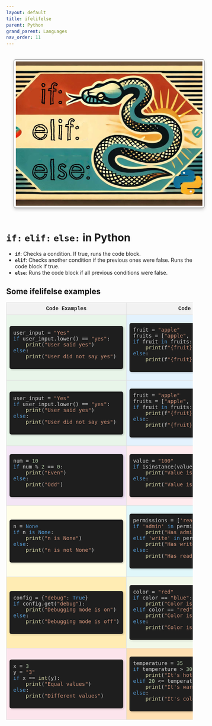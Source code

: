 ```yaml
---
layout: default
title: ifelifelse
parent: Python
grand_parent: Languages
nav_order: 11
---
```


<img src="images/custom-image-2024-07-24-17-14-29.png" alt="alt text" style="
    border: 1px solid gray;
    border-radius: 6px;
    box-shadow: 0px 4px 8px rgba(0, 0, 0, 0.2);
    margin: 20px;
    padding: 5px;
    width: auto; /* Maintain aspect ratio */
    height: 500; /* Maintain aspect ratio */
    ;
"/>

# `if:`  `elif:`   `else:` in Python

- **`if`**: Checks a condition. If true, runs the code block.
- **`elif`**: Checks another condition if the previous ones were false. Runs the code block if true.
- **`else`**: Runs the code block if all previous conditions were false.

## Some ifelifelse examples

<table style="width: 100%; border-collapse: collapse; font-family: Consolas, 'Courier New', monospace;">
    <thead>
        <tr>
            <th style="border: 1px solid #ddd; padding: 8px; background-color: #f2f2f2;">Code Examples</th>
            <th style="border: 1px solid #ddd; padding: 8px; background-color: #f2f2f2;">Code Examples</th>
        </tr>
    </thead>
    <tbody>
            <tr>
            <td style="border: 1px solid #ddd; padding: 8px; background-color: #e8f5e9;">
                <pre style="box-shadow: 2px 2px 5px rgba(0,0,0,0.2); padding: 10px; background-color: #1e1e1e; color: #d4d4d4; border-radius: 5px;">
user_input = <span style="color: #ce9178;">"Yes"</span>
<span style="color: #569cd6;">if</span> user_input.lower() == <span style="color: #ce9178;">"yes"</span>:
    <span style="color: #dcdcaa;">print</span>(<span style="color: #ce9178;">"User said yes"</span>)
<span style="color: #569cd6;">else</span>:
    <span style="color: #dcdcaa;">print</span>(<span style="color: #ce9178;">"User did not say yes"</span>)
                </pre>
            </td>
            <td style="border: 1px solid #ddd; padding: 8px; background-color: #e3f2fd;">
                <pre style="box-shadow: 2px 2px 5px rgba(0,0,0,0.2); padding: 10px; background-color: #1e1e1e; color: #d4d4d4; border-radius: 5px;">
fruit = <span style="color: #ce9178;">"apple"</span>
fruits = [<span style="color: #ce9178;">"apple"</span>, <span style="color: #ce9178;">"banana"</span>, <span style="color: #ce9178;">"cherry"</span>]
<span style="color: #569cd6;">if</span> fruit <span style="color: #569cd6;">in</span> fruits:
    <span style="color: #dcdcaa;">print</span>(f<span style="color: #ce9178;">"{fruit} is in the list"</span>)
<span style="color: #569cd6;">else</span>:
    <span style="color: #dcdcaa;">print</span>(f<span style="color: #ce9178;">"{fruit} is not in the list"</span>)
                </pre>
            </td>
        </tr>
        <tr>
            <td style="border: 1px solid #ddd; padding: 8px; background-color: #e8f5e9;">
                <pre style="box-shadow: 2px 2px 5px rgba(0,0,0,0.2); padding: 10px; background-color: #1e1e1e; color: #d4d4d4; border-radius: 5px;">
user_input = <span style="color: #ce9178;">"Yes"</span>
<span style="color: #569cd6;">if</span> user_input.lower() == <span style="color: #ce9178;">"yes"</span>:
    <span style="color: #dcdcaa;">print</span>(<span style="color: #ce9178;">"User said yes"</span>)
<span style="color: #569cd6;">else</span>:
    <span style="color: #dcdcaa;">print</span>(<span style="color: #ce9178;">"User did not say yes"</span>)
                </pre>
            </td>
            <td style="border: 1px solid #ddd; padding: 8px; background-color: #e3f2fd;">
                <pre style="box-shadow: 2px 2px 5px rgba(0,0,0,0.2); padding: 10px; background-color: #1e1e1e; color: #d4d4d4; border-radius: 5px;">
fruit = <span style="color: #ce9178;">"apple"</span>
fruits = [<span style="color: #ce9178;">"apple"</span>, <span style="color: #ce9178;">"banana"</span>, <span style="color: #ce9178;">"cherry"</span>]
<span style="color: #569cd6;">if</span> fruit <span style="color: #569cd6;">in</span> fruits:
    <span style="color: #dcdcaa;">print</span>(f<span style="color: #ce9178;">"{fruit} is in the list"</span>)
<span style="color: #569cd6;">else</span>:
    <span style="color: #dcdcaa;">print</span>(f<span style="color: #ce9178;">"{fruit} is not in the list"</span>)
                </pre>
            </td>
        </tr>
        <tr>
            <td style="border: 1px solid #ddd; padding: 8px; background-color: #f3e5f5;">
                <pre style="box-shadow: 2px 2px 5px rgba(0,0,0,0.2); padding: 10px; background-color: #1e1e1e; color: #d4d4d4; border-radius: 5px;">
num = <span style="color: #b5cea8;">10</span>
<span style="color: #569cd6;">if</span> num % <span style="color: #b5cea8;">2</span> == <span style="color: #b5cea8;">0</span>:
    <span style="color: #dcdcaa;">print</span>(<span style="color: #ce9178;">"Even"</span>)
<span style="color: #569cd6;">else</span>:
    <span style="color: #dcdcaa;">print</span>(<span style="color: #ce9178;">"Odd"</span>)
                </pre>
            </td>
            <td style="border: 1px solid #ddd; padding: 8px; background-color: #ffebee;">
                <pre style="box-shadow: 2px 2px 5px rgba(0,0,0,0.2); padding: 10px; background-color: #1e1e1e; color: #d4d4d4; border-radius: 5px;">
value = <span style="color: #ce9178;">"100"</span>
<span style="color: #569cd6;">if</span> isinstance(value, <span style="color: #4ec9b0;">str</span>):
    <span style="color: #dcdcaa;">print</span>(<span style="color: #ce9178;">"Value is a string"</span>)
<span style="color: #569cd6;">else</span>:
    <span style="color: #dcdcaa;">print</span>(<span style="color: #ce9178;">"Value is not a string"</span>)
                </pre>
            </td>
        </tr>
        <tr>
            <td style="border: 1px solid #ddd; padding: 8px; background-color: #fffde7;">
                <pre style="box-shadow: 2px 2px 5px rgba(0,0,0,0.2); padding: 10px; background-color: #1e1e1e; color: #d4d4d4; border-radius: 5px;">
n = <span style="color: #569cd6;">None</span>
<span style="color: #569cd6;">if</span> n <span style="color: #569cd6;">is</span> <span style="color: #569cd6;">None</span>:
    <span style="color: #dcdcaa;">print</span>(<span style="color: #ce9178;">"n is None"</span>)
<span style="color: #569cd6;">else</span>:
    <span style="color: #dcdcaa;">print</span>(<span style="color: #ce9178;">"n is not None"</span>)
                </pre>
            </td>
            <td style="border: 1px solid #ddd; padding: 8px; background-color: #e0f7fa;">
                <pre style="box-shadow: 2px 2px 5px rgba(0,0,0,0.2); padding: 10px; background-color: #1e1e1e; color: #d4d4d4; border-radius: 5px;">
permissions = [<span style="color: #ce9178;">'read'</span>, <span style="color: #ce9178;">'write'</span>]
<span style="color: #569cd6;">if</span> <span style="color: #ce9178;">'admin'</span> <span style="color: #569cd6;">in</span> permissions:
    <span style="color: #dcdcaa;">print</span>(<span style="color: #ce9178;">"Has admin access"</span>)
<span style="color: #569cd6;">elif</span> <span style="color: #ce9178;">'write'</span> <span style="color: #569cd6;">in</span> permissions:
    <span style="color: #dcdcaa;">print</span>(<span style="color: #ce9178;">"Has write access"</span>)
<span style="color: #569cd6;">else</span>:
    <span style="color: #dcdcaa;">print</span>(<span style="color: #ce9178;">"Has read-only access"</span>)
                </pre>
            </td>
        </tr>
        <tr>
            <td style="border: 1px solid #ddd; padding: 8px; background-color: #ffecb3;">
                <pre style="box-shadow: 2px 2px 5px rgba(0,0,0,0.2); padding: 10px; background-color: #1e1e1e; color: #d4d4d4; border-radius: 5px;">
config = {<span style="color: #ce9178;">"debug"</span>: <span style="color: #569cd6;">True</span>}
<span style="color: #569cd6;">if</span> config.get(<span style="color: #ce9178;">"debug"</span>):
    <span style="color: #dcdcaa;">print</span>(<span style="color: #ce9178;">"Debugging mode is on"</span>)
<span style="color: #569cd6;">else</span>:
    <span style="color: #dcdcaa;">print</span>(<span style="color: #ce9178;">"Debugging mode is off"</span>)
                </pre>
            </td>
            <td style="border: 1px solid #ddd; padding: 8px; background-color: #f1f8e9;">
                <pre style="box-shadow: 2px 2px 5px rgba(0,0,0,0.2); padding: 10px; background-color: #1e1e1e; color: #d4d4d4; border-radius: 5px;">
color = <span style="color: #ce9178;">"red"</span>
<span style="color: #569cd6;">if</span> color == <span style="color: #ce9178;">"blue"</span>:
    <span style="color: #dcdcaa;">print</span>(<span style="color: #ce9178;">"Color is blue"</span>)
<span style="color: #569cd6;">elif</span> color == <span style="color: #ce9178;">"red"</span>:
    <span style="color: #dcdcaa;">print</span>(<span style="color: #ce9178;">"Color is red"</span>)
<span style="color: #569cd6;">else</span>:
    <span style="color: #dcdcaa;">print</span>(<span style="color: #ce9178;">"Color is neither blue nor red"</span>)
                </pre>
            </td>
        </tr>
        <tr>
            <td style="border: 1px solid #ddd; padding: 8px; background-color: #fce4ec;">
                <pre style="box-shadow: 2px 2px 5px rgba(0,0,0,0.2); padding: 10px; background-color: #1e1e1e; color: #d4d4d4; border-radius: 5px;">
x = <span style="color: #b5cea8;">3</span>
y = <span style="color: #ce9178;">"3"</span>
<span style="color: #569cd6;">if</span> x == <span style="color: #dcdcaa;">int</span>(y):
    <span style="color: #dcdcaa;">print</span>(<span style="color: #ce9178;">"Equal values"</span>)
<span style="color: #569cd6;">else</span>:
    <span style="color: #dcdcaa;">print</span>(<span style="color: #ce9178;">"Different values"</span>)
                </pre>
            </td>
            <td style="border: 1px solid #ddd; padding: 8px; background-color: #ffe0b2;">
                <pre style="box-shadow: 2px 2px 5px rgba(0,0,0,0.2); padding: 10px; background-color: #1e1e1e; color: #d4d4d4; border-radius: 5px;">
temperature = <span style="color: #b5cea8;">35</span>
<span style="color: #569cd6;">if</span> temperature > <span style="color: #b5cea8;">30</span>:
    <span style="color: #dcdcaa;">print</span>(<span style="color: #ce9178;">"It's hot"</span>)
<span style="color: #569cd6;">elif</span> <span style="color: #b5cea8;">20</span> <= temperature <= <span style="color: #b5cea8;">30</span>:
    <span style="color: #dcdcaa;">print</span>(<span style="color: #ce9178;">"It's warm"</span>)
<span style="color: #569cd6;">else</span>:
    <span style="color: #dcdcaa;">print</span>(<span style="color: #ce9178;">"It's cold"</span>)
                </pre>
            </td>
        </tr>
    </tbody>
</table>
